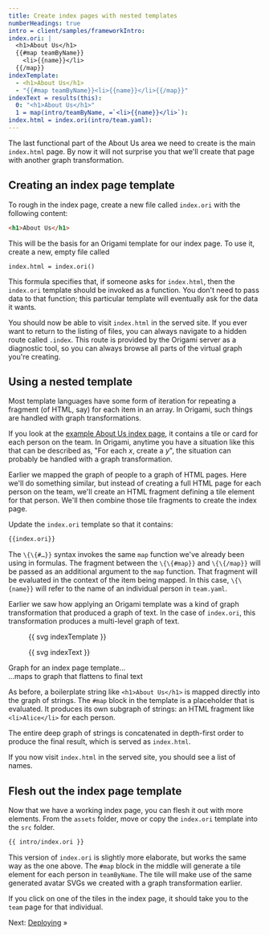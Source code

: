 ```yaml
---
title: Create index pages with nested templates
numberHeadings: true
intro = client/samples/frameworkIntro:
index.ori: |
  <h1>About Us</h1>
  {{#map teamByName}}
    <li>{{name}}</li>
  {{/map}}
indexTemplate:
  - <h1>About Us</h1>
  - "{{#map teamByName}}<li>{{name}}</li>{{/map}}"
indexText = results(this):
  0: "<h1>About Us</h1>"
  1 = map(intro/teamByName, =`<li>{{name}}</li>`):
index.html = index.ori(intro/team.yaml):
---
```


The last functional part of the About Us area we need to create is the main `index.html` page. By now it will not surprise you that we'll create that page with another graph transformation.

## Creating an index page template

To rough in the index page, create a new file called `index.ori` with the following content:

```html
<h1>About Us</h1>
```

This will be the basis for an Origami template for our index page. To use it, create a new, empty file called

```console
index.html = index.ori()
```

This formula specifies that, if someone asks for `index.html`, then the `index.ori` template should be invoked as a function. You don't need to pass data to that function; this particular template will eventually ask for the data it wants.

You should now be able to visit `index.html` in the served site. If you ever want to return to the listing of files, you can always navigate to a hidden route called `.index`. This route is provided by the Origami server as a diagnostic tool, so you can always browse all parts of the virtual graph you're creating.

## Using a nested template

Most template languages have some form of iteration for repeating a fragment (of HTML, say) for each item in an array. In Origami, such things are handled with graph transformations.

If you look at the [example About Us index page](/samples/aboutUs), it contains a tile or card for each person on the team. In Origami, anytime you have a situation like this that can be described as, "For each _x_, create a _y_", the situation can probably be handled with a graph transformation.

Earlier we mapped the graph of people to a graph of HTML pages. Here we'll do something similar, but instead of creating a full HTML page for each person on the team, we'll create an HTML fragment defining a tile element for that person. We'll then combine those tile fragments to create the index page.

Update the `index.ori` template so that it contains:

```html
{{index.ori}}
```

The `\{\{#…}}` syntax invokes the same `map` function we've already been using in formulas. The fragment between the `\{\{#map}}` and `\{\{/map}}` will be passed as an additional argument to the `map` function. That fragment will be evaluated in the context of the item being mapped. In this case, `\{\{name}}` will refer to the name of an individual person in `team.yaml`.

Earlier we saw how applying an Origami template was a kind of graph transformation that produced a graph of text. In the case of `index.ori`, this transformation produces a multi-level graph of text.

<div class="sideBySide">
  <figure>
    {{ svg indexTemplate }}
  </figure>
  <figure>
    {{ svg indexText }}
  </figure>
  <figcaption>Graph for an index page template…</figcaption>
  <figcaption>
    …maps to graph that flattens to final text
  </figcaption>
</div>

As before, a boilerplate string like `<h1>About Us</h1>` is mapped directly into the graph of strings. The `#map` block in the template is a placeholder that is evaluated. It produces its own subgraph of strings: an HTML fragment like `<li>Alice</li>` for each person.

The entire deep graph of strings is concatenated in depth-first order to produce the final result, which is served as `index.html`.

If you now visit `index.html` in the served site, you should see a list of names.

## Flesh out the index page template

Now that we have a working index page, you can flesh it out with more elements. From the `assets` folder, move or copy the `index.ori` template into the `src` folder.

```html
{{ intro/index.ori }}
```

This version of `index.ori` is slightly more elaborate, but works the same way as the one above. The `#map` block in the middle will generate a tile element for each person in `teamByName`. The tile will make use of the same generated avatar SVGs we created with a graph transformation earlier.

If you click on one of the tiles in the index page, it should take you to the `team` page for that individual.

Next: [Deploying](intro6.html) »
